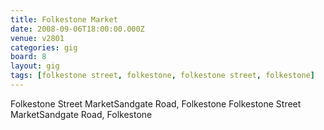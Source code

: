 ```yaml
---
title: Folkestone Market
date: 2008-09-06T18:00:00.000Z
venue: v2801
categories: gig
board: 8
layout: gig
tags: [folkestone street, folkestone, folkestone street, folkestone]
---
```

Folkestone Street MarketSandgate Road, Folkestone      Folkestone Street MarketSandgate Road, Folkestone